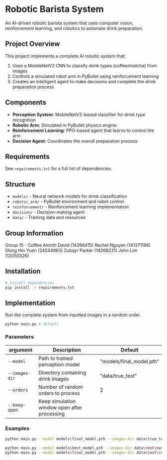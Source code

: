 # Robotic Barista System

An AI-driven robotic barista system that uses computer vision, reinforcement learning, and robotics to automate drink preparation.

## Project Overview

This project implements a complete AI robotic system that:
1. Uses a MobileNetV2 CNN to classify drink types (coffee/matcha) from images
2. Controls a simulated robot arm in PyBullet using reinforcement learning
3. Creates an intelligent agent to make decisions and complete the drink preparation process

## Components

- **Perception System**: MobileNetV2-based classifier for drink type recognition
- **Robotic Arm**: Simulated in PyBullet physics engine
- **Reinforcement Learning**: PPO-based agent that learns to control the arm
- **Decision Agent**: Coordinates the overall preparation process

## Requirements

See `requirements.txt` for a full list of dependencies.

## Structure

- `models/` - Neural network models for drink classification
- `robotic_arm/` - PyBullet environment and robot control
- `reinforcement/` - Reinforcement learning implementation
- `decision/` - Decision-making agent
- `data/` - Training data and resources

## Group Information
Group 15 - Coffee
Amrith David (14266415)
Rachel Nguyen (141371196)
Shing Hin Yuen (24544963)
Zubayr Parker (14268231)
John Lim (12050326)

## Installation

```bash
# Install dependencies
pip install -r requirements.txt
```

## Implementation

Run the complete system from inputted images in a random order.

```bash
python main.py # default
```

### Parameters

| argument | Description | Default |
| ----- | ----- | ----- |
| `--model` | Path to trained perception model | "models/final_model.pth" |
| `--images-dir` | Directory containing drink images | "data/true_test" |
| `--orders` | Number of random orders to process | 2 |
| `--keep-open` | Keep simulation window open after processing | |

### Examples

```bash
python main.py --model models\final_model.pth --images-dir data\true_test --orders 2 --keep-open

python main.py --model models\best_model.pth --images-dir data\test\matcha --orders 3
python main.py --model models\final_model.pth --images-dir data\test\coffee --orders 4
```
